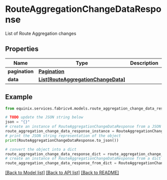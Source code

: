 # RouteAggregationChangeDataResponse

List of Route Aggregation changes

## Properties

Name | Type | Description | Notes
------------ | ------------- | ------------- | -------------
**pagination** | [**Pagination**](Pagination.md) |  | [optional] 
**data** | [**List[RouteAggregationChangeData]**](RouteAggregationChangeData.md) |  | [optional] 

## Example

```python
from equinix.services.fabricv4.models.route_aggregation_change_data_response import RouteAggregationChangeDataResponse

# TODO update the JSON string below
json = "{}"
# create an instance of RouteAggregationChangeDataResponse from a JSON string
route_aggregation_change_data_response_instance = RouteAggregationChangeDataResponse.from_json(json)
# print the JSON string representation of the object
print(RouteAggregationChangeDataResponse.to_json())

# convert the object into a dict
route_aggregation_change_data_response_dict = route_aggregation_change_data_response_instance.to_dict()
# create an instance of RouteAggregationChangeDataResponse from a dict
route_aggregation_change_data_response_from_dict = RouteAggregationChangeDataResponse.from_dict(route_aggregation_change_data_response_dict)
```
[[Back to Model list]](../README.md#documentation-for-models) [[Back to API list]](../README.md#documentation-for-api-endpoints) [[Back to README]](../README.md)


